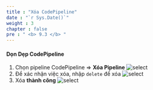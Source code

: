 ```yaml
---
title : "Xóa CodePipeline"
date : "`r Sys.Date()`"
weight : 3
chapter : false
pre : " <b> 9.3 </b> "
---
```


#### Dọn Dẹp CodePipeline

1. Chọn pipeline CodePipeline => **Xóa Pipeline** ![select](/images/8-clean-up/3-delete-code-pipeline/pipeline%20(1).jpg?width=60pc)
2. Để xác nhận việc xóa, nhập ```delete``` để xóa ![select](/images/8-clean-up/3-delete-code-pipeline/pipeline%20(2).jpg?width=60pc)
3. Xóa **thành công** ![select](/images/8-clean-up/3-delete-code-pipeline/pipeline%20(3).jpg?width=60pc)
